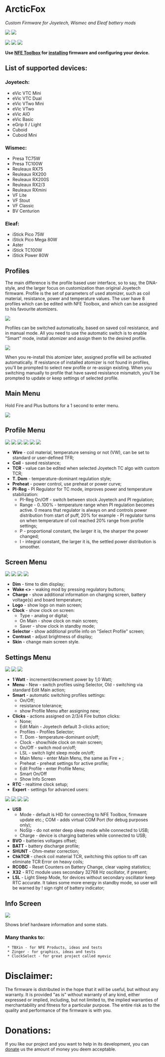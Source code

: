 # ArcticFox
*Custom Firmware for Joyetech, Wismec and Eleaf battery mods*

![](http://i.imgur.com/JP4KC8A.png)
![](http://i.imgur.com/E1e7cs1.png)

![](http://i.imgur.com/kYJcp6I.png)
![](http://i.imgur.com/TnqNYK1.png)
![](http://i.imgur.com/0XTV9xD.png)

**Use [NFE Toolbox](https://github.com/TBXin/NFirmwareEditor/releases) for [installing](https://github.com/maelstrom2001/ArcticFox/wiki/How-to-install) firmware and configuring your device.**

## List of supported devices:
### Joyetech:
* eVic VTC Mini
* eVic VTC Dual
* eVic VTwo Mini
* eVic VTwo
* eVic AIO
* eVic Basic
* eGrip II / Light
* Cuboid
* Cuboid Mini

### Wismec:
* Presa TC75W
* Presa TC100W
* Reuleaux RX75
* Reuleaux RX200
* Reuleaux RX200S
* Reuleaux RX2/3
* Reuleaux RXmini
* VF Lite
* VF Stout
* VF Classic
* BV Centurion

### Eleaf:
* iStick Pico 75W
* iStick Pico Mega 80W
* Aster
* iStick TC100W
* iStick Power 80W

## Profiles
The main difference is the profile based user interface, so to say, the DNA-style, and the larger focus on customization than original Joyetech firmware.
Profile is the set of parameters of used atomizer, such as coil material, resistance, power and temperature values.
The user have 8 profiles which can be edited with NFE Toolbox, and which can be assigned to his favourite atomizers.

![](http://i.imgur.com/UjtY7Ir.png)

Profiles can be switched automatically, based on saved coil resistance, and in manual mode. All you need to use the automatic switch is to enable "Smart" mode, install atomizer and assign them to the desired profile.

![](http://i.imgur.com/fadryzQ.png)

When you re-install this atomizer later, assigned profile will be activated automatically.
If resistance of installed atomizer is not found in profiles, you'll be prompted to select new profile or re-assign existing.
When you switching manually to profile that have saved resistance mismatch, you'll be prompted to update or keep settings of selected profile.

## Main Menu

Hold Fire and Plus buttons for a 1 second to enter menu.

![](http://i.imgur.com/XSWOLDJ.png)

## Profile Menu

![](http://i.imgur.com/HOO0KiF.png) ![](http://i.imgur.com/2UPcLHy.png) ![](http://i.imgur.com/yNH5crk.png) ![](http://i.imgur.com/kc0PYf7.png) ![](http://i.imgur.com/CNzn7vQ.png) ![](http://i.imgur.com/3MHoldt.png)

* **Wire** - coil material, temperature sensing or not (VW), can be set to standard or user-defined TFR;
* **Coil** - saved resistance;
* **TCR** - value can be edited when selected Joyetech TC algo with custom TCR;
* **T. Dom** - temperature-dominant regulation style;
* **Preheat** - power control, use preheat or power curve;
* **PI-Reg** - PI Regulator for TC mode, improves power and temperature stabilization:
     - PI-Reg On/Off - switch between stock Joyetech and PI regulation;
     - Range - 0..100% - temperature range when PI regulation becomes active. 0 means that regulator is always on and controls power distribution from start of puff, 20% for example - PI regulator turns on when temperature of coil reached 20% range from profile settings;
     - P - proportional constant, the larger it is, the sharper the power changed;
     - I - integral constant, the larger it is, the settled power distribution is smoother.

## Screen Menu

![](http://i.imgur.com/6jddZL9.png) ![](http://i.imgur.com/3fRgkGN.png) ![](http://i.imgur.com/FmVjNro.png) ![](http://i.imgur.com/2UYldpC.png)

* **Dim** - time to dim display;
* **Wake <>** - waking mod by pressing regulatory buttons;
* **Charge** - show additional information on charging screen, battery voltage(s) and board temperature;
* **Logo** - show logo on main screen;
* **Clock** - show clock on screen:
     - Type - analog or digital;
     - On Main - show clock on main screen;
     - Saver - show clock in standby mode;
* **Selector** - show additional profile info on "Select Profile" screen;
* **Contrast** - adjust brightness of display;
* **Skin** - change main screen style.

## Settings Menu

![](http://i.imgur.com/aDuSk3n.png) ![](http://i.imgur.com/3JeWUqf.png) ![](http://i.imgur.com/8V1VCeo.png)

* **1 Watt** - increment/decrement power by 1,0 Watt;
* **Menu** - New - switch profiles using Selector, Old - switching via standard Edit Main action;
* **Smart** - automatic switching profiles settings:
     - On/Off;
     - resistance tolerance;
     - show Profile Menu after assigning new;
* **Clicks** - actions assigned on 2/3/4 Fire button clicks:
     - None;
     - Edit Main - Joyetech default 3-clicks action;
     - Profiles - Profiles Selector;
     - T. Dom - temperature-dominant on/off;
     - Clock - show/hide clock on main screen;
     - On/Off - switch mod on/off;
     - LSL - switch light sleep mode on/off;
     - Main Menu - enter Main Menu, the same as Fire + ;
     - Preheat - preheat settings for active profile;
     - Edit Profile - enter Profile Menu;
     - Smart On/Off
     - Show Info Screen
* **RTC** - realtime clock setup;
* **Expert** - settings for advanced users:

![](http://i.imgur.com/UZBrHjJ.png) ![](http://i.imgur.com/7fT0pNi.png) ![](http://i.imgur.com/edejq3z.png) ![](http://i.imgur.com/FoH1vaE.png)

* **USB**
     - Mode - default is HID for connecting to NFE Toolbox, firmware update etc.; COM - adds virtual COM Port (for debug purposes only);
     - NoSlp - do not enter deep sleep mode while connected to USB;
     - Charge - device is charging batteries while connected to USB;
* **BVO** - batteries voltages offset;
* **BATT** - battery discharge profile;
* **SHUNT** - Ohm-meter correction;
* **ChkTCR** - check coil material TCR, switching this option to off can eliminate TCR Error on heavy coils;
* **RCOBC** - Reset Counters on Battery Change, clear vaping statistics;
* **X32** - RTC module uses secondary 32768 Hz oscillator, if present;
* **LSL** - Light Sleep Mode, for devices without secondary oscillator keep RTC accurate. It takes some more energy in standby mode, so user will be warned by ! sign right of battery indicator;


## Info Screen
![](http://i.imgur.com/2QoKfkX.png)

Shows brief hardware information and some stats.

### Many thanks to:
     * TBXin - for NFE Products, ideas and tests
     * Zinger - for graphics, ideas and tests
     * ClockSelect - for great project called myevic

# Disclaimer:

The firmware is distributed in the hope that it will be useful, but without any warranty. It is provided "as is" without warranty of any kind, either expressed or implied, including, but not limited to, the implied warranties of merchantability and fitness for a particular purpose. The entire risk as to the quality and performance of the firmware is with you.

# Donations:
If you like our project and you want to help in its development, you can [donate](https://www.paypal.com/cgi-bin/webscr?cmd=_s-xclick&hosted_button_id=ZLFDYGBRXQJGE) us the amount of money you deem acceptable.
